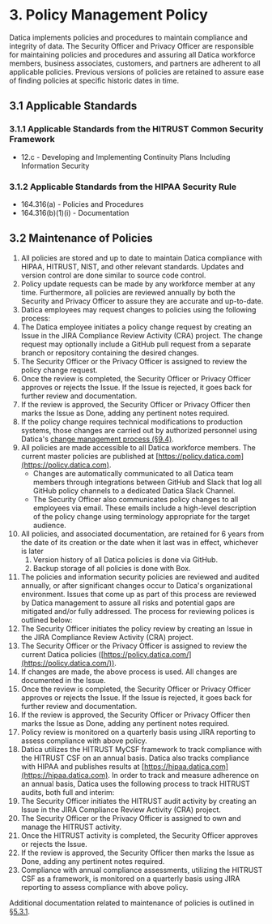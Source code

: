 # 3. Policy Management Policy

Datica implements policies and procedures to maintain compliance and integrity of data. The Security Officer and Privacy Officer are responsible for maintaining policies and procedures and assuring all Datica workforce members, business associates, customers, and partners are adherent to all applicable policies. Previous versions of policies are retained to assure ease of finding policies at specific historic dates in time.

## 3.1 Applicable Standards

### 3.1.1 Applicable Standards from the HITRUST Common Security Framework

* 12.c - Developing and Implementing Continuity Plans Including Information Security

### 3.1.2 Applicable Standards from the HIPAA Security Rule

* 164.316(a) - Policies and Procedures
* 164.316(b)(1)(i) - Documentation

## 3.2 Maintenance of Policies

1. All policies are stored and up to date to maintain Datica compliance with HIPAA, HITRUST, NIST, and other relevant standards. Updates and version control are done similar to source code control.
2. Policy update requests can be made by any workforce member at any time. Furthermore, all policies are reviewed annually by both the Security and Privacy Officer to assure they are accurate and up-to-date.
3. Datica employees may request changes to policies using the following process:
  1. The Datica employee initiates a policy change request by creating an Issue in the JIRA Compliance Review Activity (CRA) project. The change request may optionally include a GitHub pull request from a separate branch or repository containing the desired changes.
  2. The Security Officer or the Privacy Officer is assigned to review the policy change request.
  3. Once the review is completed, the Security Officer or Privacy Officer approves or rejects the Issue. If the Issue is rejected, it goes back for further review and documentation.
  4. If the review is approved, the Security Officer or Privacy Officer then marks the Issue as Done, adding any pertinent notes required.
  5. If the policy change requires technical modifications to production systems, those changes are carried out by authorized personnel using Datica's [change management process (§9.4)](#9.4-changing-existing-systems).
4. All policies are made accessible to all Datica workforce members. The current master policies are published at [https://policy.datica.com](https://policy.datica.com).
   * Changes are automatically communicated to all Datica team members through integrations between GitHub and Slack that log all GitHub policy channels to a dedicated Datica Slack Channel.
   * The Security Officer also communicates policy changes to all employees via email. These emails include a high-level description of the policy change using terminology appropriate for the target audience.
5. All policies, and associated documentation, are retained for 6 years from the date of its creation or the date when it last was in effect, whichever is later
   1. Version history of all Datica policies is done via GitHub.
   2. Backup storage of all policies is done with Box.
6. The policies and information security policies are reviewed and audited annually, or after significant changes occur to Datica's organizational environment. Issues that come up as part of this process are reviewed by Datica management to assure all risks and potential gaps are mitigated and/or fully addressed. The process for reviewing polices is outlined below:
  1. The Security Officer initiates the policy review by creating an Issue in the JIRA Compliance Review Activity (CRA) project.
  2. The Security Officer or the Privacy Officer is assigned to review the current Datica policies ([https://policy.datica.com/](https://policy.datica.com/)).
  3. If changes are made, the above process is used. All changes are documented in the Issue.
  4. Once the review is completed, the Security Officer or Privacy Officer approves or rejects the Issue. If the Issue is rejected, it goes back for further review and documentation.
  5. If the review is approved, the Security Officer or Privacy Officer then marks the Issue as Done, adding any pertinent notes required.
  6. Policy review is monitored on a quarterly basis using JIRA reporting to assess compliance with above policy.
7. Datica utilizes the HITRUST MyCSF framework to track compliance with the HITRUST CSF on an annual basis. Datica also tracks compliance with HIPAA and publishes results at [https://hipaa.datica.com](https://hipaa.datica.com). In order to track and measure adherence on an annual basis, Datica uses the following process to track HITRUST audits, both full and interim:
  1. The Security Officer initiates the HITRUST audit activity by creating an Issue in the JIRA Compliance Review Activity (CRA) project.
  2. The Security Officer or the Privacy Officer is assigned to own and manage the HITRUST activity.
  3. Once the HITRUST activity is completed, the Security Officer approves or rejects the Issue.
  5. If the review is approved, the Security Officer then marks the Issue as Done, adding any pertinent notes required.
  6. Compliance with annual compliance assessments, utilizing the HITRUST CSF as a framework, is monitored on a quarterly basis using JIRA reporting to assess compliance with above policy.

Additional documentation related to maintenance of policies is outlined in [§5.3.1](#5.3-security-officer).
